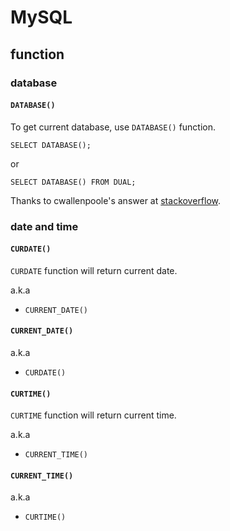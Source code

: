 # MySQL
## function
### database
#### `DATABASE()`
To get current database, use `DATABASE()` function.

```
SELECT DATABASE();
```

or 

```
SELECT DATABASE() FROM DUAL;
```

Thanks to cwallenpoole's answer at [stackoverflow](https://stackoverflow.com/questions/8096550/how-to-determine-which-database-is-selected).

### 
### date and time 
#### `CURDATE()`
`CURDATE` function will return current date.

a.k.a
+ `CURRENT_DATE()`
  
#### `CURRENT_DATE()`
a.k.a
+ `CURDATE()`

#### `CURTIME()`
`CURTIME` function will return current time.

a.k.a
+ `CURRENT_TIME()`
  
#### `CURRENT_TIME()`
a.k.a
+ `CURTIME()`


